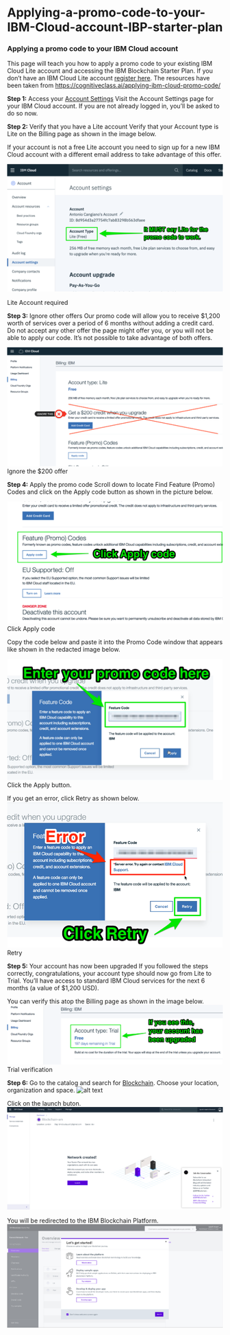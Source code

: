 # Applying-a-promo-code-to-your-IBM-Cloud-account-IBP-starter-plan

### Applying a promo code to your IBM Cloud account

This page will teach you how to apply a promo code to your existing IBM Cloud Lite account and accessing the IBM Blockchain Starter Plan. If you don’t have an IBM Cloud Lite account [register here](https://cocl.us/IBM_CLOUD_PROMO).
The resources have been taken from https://cognitiveclass.ai/applying-ibm-cloud-promo-code/

**Step 1:** Access your [Account Settings](https://cloud.ibm.com/account/settings)
Visit the Account Settings page for your IBM Cloud account. If you are not already logged in, you’ll be asked to do so now.

**Step 2:** Verify that you have a Lite account
Verify that your Account type is Lite on the Billing page as shown in the image below.

If your account is not a free Lite account you need to sign up for a new IBM Cloud account with a different email address to take advantage of this offer.

![alt text](https://github.com/ayushmaan6/Applying-a-promo-code-to-your-IBM-Cloud-account-IBP-starter-plan/blob/master/lite-account-warning-1024x602.png)


Lite Account required

**Step 3:** Ignore other offers
Our promo code will allow you to receive $1,200 worth of services over a period of 6 months without adding a credit card. Do not accept any other offer the page might offer you, or you will not be able to apply our code. It’s not possible to take advantage of both offers.

![alt text](https://github.com/ayushmaan6/Applying-a-promo-code-to-your-IBM-Cloud-account-IBP-starter-plan/blob/master/ignore-200-offer-1024x563.png)
Ignore the $200 offer

**Step 4:** Apply the promo code
Scroll down to locate Find Feature (Promo) Codes and click on the Apply code button as shown in the picture below.

![alt text](https://github.com/ayushmaan6/Applying-a-promo-code-to-your-IBM-Cloud-account-IBP-starter-plan/blob/master/apply-code-1024x579.png)
Click Apply code

Copy the code below and paste it into the Promo Code window that appears like shown in the redacted image below.

![alt text](https://github.com/ayushmaan6/Applying-a-promo-code-to-your-IBM-Cloud-account-IBP-starter-plan/blob/master/promo-code-1024x573.png)
Click the Apply button.

If you get an error, click Retry as shown below.
![alt text](https://github.com/ayushmaan6/Applying-a-promo-code-to-your-IBM-Cloud-account-IBP-starter-plan/blob/master/retry.png)
Retry

**Step 5:** Your account has now been upgraded
If you followed the steps correctly, congratulations, your account type should now go from Lite to Trial. You’ll have access to standard IBM Cloud services for the next 6 months (a value of $1,200 USD).

You can verify this atop the Billing page as shown in the image below.
![alt text](https://github.com/ayushmaan6/Applying-a-promo-code-to-your-IBM-Cloud-account-IBP-starter-plan/blob/master/trial-verification-1024x283.png)
Trial verification

**Step 6:** Go to the catalog and search for [Blockchain](https://console.bluemix.net/catalog/services/blockchain).
Choose your location, organization and space.
![alt text](hhttps://github.com/ayushmaan6/Applying-a-promo-code-to-your-IBM-Cloud-account-IBP-starter-plan/blob/master/blockchain-service.png)

Click on the launch buton.
![alt text](https://github.com/ayushmaan6/Applying-a-promo-code-to-your-IBM-Cloud-account-IBP-starter-plan/blob/master/IBP-started.png)

You will be redirected to the IBM Blockchain Platform.
![alt text](https://github.com/ayushmaan6/Applying-a-promo-code-to-your-IBM-Cloud-account-IBP-starter-plan/blob/master/IBP.png)

